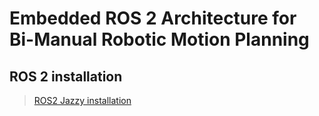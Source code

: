 # Embedded ROS 2 Architecture for Bi-Manual Robotic Motion Planning

## ROS 2 installation

> [ROS2 Jazzy installation](https://example.com/docs)
